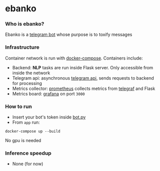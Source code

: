 # ebanko

### Who is ebanko?
Ebanko is a [telegram bot](https://t.me/toxic_ebanko_bot) whose purpose is to toxify messages

### Infrastructure
Container network is run with [docker-compose](https://docs.docker.com/compose/). Containers include:
* Backend: **NLP** tasks are run inside Flask server. Only accessible from inside the network
* Telegram api: asynchronous [telegram api](https://github.com/python-telegram-bot/python-telegram-bot), sends requests to backend for processing
* Metrics collector: [prometheus](https://prometheus.io/) collects metrics from [telegraf](https://www.influxdata.com/time-series-platform/telegraf/) and Flask
* Metrics board: [grafana](https://grafana.com/) on port ```3000```

### How to run
* Insert your bot's token inside [bot.py](https://github.com/BlackSamorez/ebanko/blob/main/app/bot/bot.py)
* From ```app``` run:
```
docker-compose up --build
```
No gpu is needed

### Inference speedup
* None (for now)
